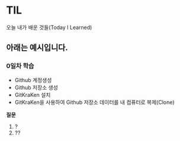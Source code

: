 # TIL
오늘 내가 배운 것들(Today I Learned)

## 아래는 예시입니다.

### 0일차 학습

- Github 계정생성
- Github 저장소 생성
- GitKraKen 설치
- GitKraKen을 사용하여 Github 저장소 데이터를 내 컴퓨터로 복제(Clone)

**질문**
1. ?
2. ??